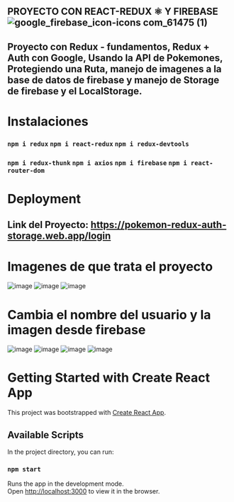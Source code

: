 ## PROYECTO CON REACT-REDUX ⚛️ Y FIREBASE ![google_firebase_icon-icons com_61475 (1)](https://user-images.githubusercontent.com/46203192/113080411-1ba64180-9194-11eb-9fe3-ad32717c471e.png)



## Proyecto con Redux - fundamentos, Redux + Auth con Google, Usando la API de Pokemones, Protegiendo una Ruta, manejo de imagenes a la base de datos de firebase y manejo de Storage de firebase y el LocalStorage.

# Instalaciones
### `npm i redux`  `npm i react-redux` `npm i redux-devtools`
### `npm i redux-thunk` `npm i axios` `npm i firebase` `npm i react-router-dom`

# Deployment
## Link del Proyecto: https://pokemon-redux-auth-storage.web.app/login

# Imagenes de que trata el proyecto
![image](https://user-images.githubusercontent.com/46203192/112895682-a6a31100-909a-11eb-9ce0-73db688d289d.png)
![image](https://user-images.githubusercontent.com/46203192/112895926-fb468c00-909a-11eb-9abb-cea340e38c9a.png)
![image](https://user-images.githubusercontent.com/46203192/113070492-e859b780-917f-11eb-9819-4cd530bc8f23.png)

# Cambia el nombre del usuario y la imagen desde firebase
![image](https://user-images.githubusercontent.com/46203192/113070684-66b65980-9180-11eb-9e9d-99f68b23297d.png)
![image](https://user-images.githubusercontent.com/46203192/113071287-a92c6600-9181-11eb-973e-754a11977701.png)
![image](https://user-images.githubusercontent.com/46203192/113070720-7a61c000-9180-11eb-8bd5-9e4c2fd6babf.png)
![image](https://user-images.githubusercontent.com/46203192/113070757-91a0ad80-9180-11eb-920c-263b5592fbe3.png)




# Getting Started with Create React App

This project was bootstrapped with [Create React App](https://github.com/facebook/create-react-app).

## Available Scripts

In the project directory, you can run:

### `npm start`

Runs the app in the development mode.\
Open [http://localhost:3000](http://localhost:3000) to view it in the browser.


